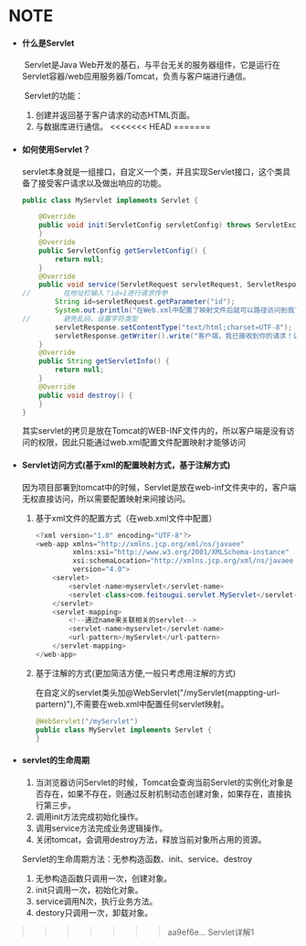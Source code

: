 # NOTE

- #### 什么是Servlet

  ​	Servlet是Java Web开发的基石，与平台无关的服务器组件，它是运行在Servlet容器/web应用服务器/Tomcat，负责与客户端进行通信。

  ​	Servlet的功能：

  1. 创建并返回基于客户请求的动态HTML页面。
  2. 与数据库进行通信。
<<<<<<< HEAD
=======

- #### 如何使用Servlet？

  ​	servlet本身就是一组接口，自定义一个类，并且实现Servlet接口，这个类具备了接受客户请求以及做出响应的功能。

  ```java
  public class MyServlet implements Servlet {
  
      @Override
      public void init(ServletConfig servletConfig) throws ServletException {
      }
      @Override
      public ServletConfig getServletConfig() {
          return null;
      }
      @Override
      public void service(ServletRequest servletRequest, ServletResponse servletResponse) throws ServletException, IOException {
  //        在地址栏输入？id=1进行请求传参
          String id=servletRequest.getParameter("id");
          System.out.println("在Web.xml中配置了映射文件后就可以路径访问到我了！访问id是"+id);
  //        避免乱码，设置字符类型
          servletResponse.setContentType("text/html;charset=UTF-8");
          servletResponse.getWriter().write("客户端，我已接收到你的请求！访问id是"+id);
      }
      @Override
      public String getServletInfo() {
          return null;
      }
      @Override
      public void destroy() {
      }
  }
  
  ```
  
  ​	其实servlet的拷贝是放在Tomcat的WEB-INF文件内的，所以客户端是没有访问的权限，因此只能通过web.xml配置文件配置映射才能够访问
  
  

- #### Servlet访问方式(基于xml的配置映射方式，基于注解方式)

  因为项目部署到tomcat中的时候，Servlet是放在web-inf文件夹中的，客户端无权直接访问，所以需要配置映射来间接访问。

  1. 基于xml文件的配置方式（在web.xml文件中配置）

     ```java
     <?xml version="1.0" encoding="UTF-8"?>
     <web-app xmlns="http://xmlns.jcp.org/xml/ns/javaee"
              xmlns:xsi="http://www.w3.org/2001/XMLSchema-instance"
              xsi:schemaLocation="http://xmlns.jcp.org/xml/ns/javaee http://xmlns.jcp.org/xml/ns/javaee/web-app_4_0.xsd"
              version="4.0">
         <servlet>
             <servlet-name>myservlet</servlet-name>
             <servlet-class>com.feitougui.servlet.MyServlet</servlet-class>
         </servlet>
         <servlet-mapping>
             <!--通过name来关联相关的servlet-->
             <servlet-name>myservlet</servlet-name>
             <url-pattern>/myServlet</url-pattern>
         </servlet-mapping>
     </web-app>
     ```

  2. 基于注解的方式(更加简洁方便,一般只考虑用注解的方式)

     在自定义的servlet类头加@WebServlet("/myServlet(mappting-url-partern)"),不需要在web.xml中配置任何servlet映射。

     ```java
     @WebServlet("/myServlet")
     public class MyServlet implements Servlet {
     }
     ```

     


- #### servlet的生命周期

  1. 当浏览器访问Servlet的时候，Tomcat会查询当前Servlet的实例化对象是否存在，如果不存在，则通过反射机制动态创建对象，如果存在，直接执行第三步。
  2. 调用init方法完成初始化操作。
  3. 调用service方法完成业务逻辑操作。
  4. 关闭tomcat，会调用destroy方法，释放当前对象所占用的资源。
  
  Servlet的生命周期方法：无参构造函数、init、service、destroy
  
  1. 无参构造函数只调用一次，创建对象。
  2. init只调用一次，初始化对象。
  3. service调用N次，执行业务方法。
  4. destory只调用一次，卸载对象。
>>>>>>> aa9ef6e... Servlet详解1
